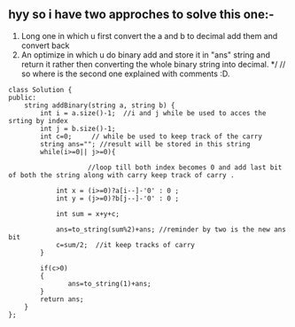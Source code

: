 ## hyy so i have two approches to solve this one:-
1. Long one in which u first convert the a and b to decimal add them and convert back
2. An optimize in which u do binary add and store it in "ans" string and return it rather then converting the whole binary string into decimal.
*/
// so where is the second one explained with comments :D.

```
class Solution {
public:
    string addBinary(string a, string b) {
        int i = a.size()-1;  //i and j while be used to acces the srting by index 
        int j = b.size()-1;
        int c=0;     // while be used to keep track of the carry
        string ans=""; //result will be stored in this string
        while(i>=0|| j>=0){
                    
                    //loop till both index becomes 0 and add last bit of both the string along with carry keep track of carry .
    
            int x = (i>=0)?a[i--]-'0' : 0 ; 
            int y = (j>=0)?b[j--]-'0' : 0 ;
    
            int sum = x+y+c;
            
            ans=to_string(sum%2)+ans; //reminder by two is the new ans bit
            c=sum/2;  //it keep tracks of carry
        }
    
        if(c>0)
        {
               ans=to_string(1)+ans;
        }
        return ans;     
    }
};
```

